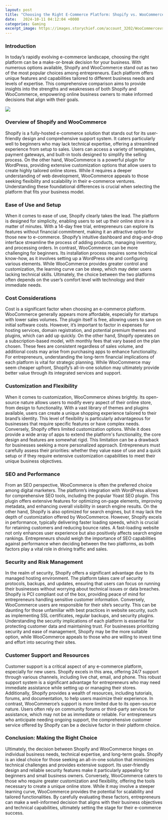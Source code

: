 ```yaml
---
layout: post
title: "Choosing the Right E-Commerce Platform: Shopify vs. WooCommerce"
date:   2024-10-11 04:12:04 +0000
categories: Gaming
excerpt_image: https://images.storychief.com/account_3202/WooCommercevsShopify_3e60b717e7fcac1757ee3c4e4985b7dd_800.jpg
---
```


### Introduction
In today’s rapidly evolving e-commerce landscape, choosing the right platform can be a make-or-break decision for your business. With numerous options available, Shopify and WooCommerce stand out as two of the most popular choices among entrepreneurs. Each platform offers unique features and capabilities tailored to different business needs and levels of expertise. This comprehensive comparison aims to provide insights into the strengths and weaknesses of both Shopify and WooCommerce, empowering online business owners to make informed decisions that align with their goals.

![](https://images.storychief.com/account_3202/WooCommercevsShopify_3e60b717e7fcac1757ee3c4e4985b7dd_800.jpg)
### Overview of Shopify and WooCommerce
Shopify is a fully-hosted e-commerce solution that stands out for its user-friendly design and comprehensive support system. It caters particularly well to beginners who may lack technical expertise, offering a streamlined experience from setup to sales. Users can access a variety of templates, payment gateways, and built-in tools designed to simplify the selling process. On the other hand, WooCommerce is a powerful plugin for WordPress, providing extensive customization options that allow users to create highly tailored online stores. While it requires a deeper understanding of web development, WooCommerce appeals to those seeking flexibility and scalability in their e-commerce ventures. Understanding these foundational differences is crucial when selecting the platform that fits your business model.
### Ease of Use and Setup
When it comes to ease of use, Shopify clearly takes the lead. The platform is designed for simplicity, enabling users to set up their online store in a matter of minutes. With a 14-day free trial, entrepreneurs can explore its features without financial commitment, making it an attractive option for those new to e-commerce. Shopify’s intuitive dashboard and drag-and-drop interface streamline the process of adding products, managing inventory, and processing orders. In contrast, WooCommerce can be more challenging for beginners. Its installation process requires some technical know-how, as it involves setting up a WordPress site and configuring various elements. While WooCommerce provides greater control and customization, the learning curve can be steep, which may deter users lacking technical skills. Ultimately, the choice between the two platforms often depends on the user’s comfort level with technology and their immediate needs.
### Cost Considerations
Cost is a significant factor when choosing an e-commerce platform. WooCommerce generally appears more affordable, especially for startups with lower sales volumes. The plugin itself is free, allowing users to save on initial software costs. However, it’s important to factor in expenses for hosting services, domain registration, and potential premium themes and plugins, which can add up quickly. On the other hand, Shopify operates on a subscription-based model, with monthly fees that vary based on the plan chosen. These fees are consistent regardless of sales volume, and additional costs may arise from purchasing apps to enhance functionality. For entrepreneurs, understanding the long-term financial implications of each platform is vital for strategic planning. While WooCommerce may seem cheaper upfront, Shopify’s all-in-one solution may ultimately provide better value through its integrated services and support.
### Customization and Flexibility
When it comes to customization, WooCommerce shines brightly. Its open-source nature allows users to modify every aspect of their online store, from design to functionality. With a vast library of themes and plugins available, users can create a unique shopping experience tailored to their brand’s identity. This level of flexibility is particularly advantageous for businesses that require specific features or have complex needs. Conversely, Shopify offers limited customization options. While it does provide a wide array of apps to extend the platform's functionality, the core design and features are somewhat rigid. This limitation can be a drawback for businesses seeking a more personalized approach. Entrepreneurs must carefully assess their priorities: whether they value ease of use and a quick setup or if they require extensive customization capabilities to meet their unique business objectives.
### SEO and Performance
From an SEO perspective, WooCommerce is often the preferred choice among digital marketers. The platform’s integration with WordPress allows for comprehensive SEO tools, including the popular Yoast SEO plugin. This plugin offers extensive features for optimizing on-page elements, improving metadata, and enhancing overall visibility in search engine results. On the other hand, Shopify is also optimized for search engines, but it may lack the depth of customization offered by WooCommerce. However, Shopify excels in performance, typically delivering faster loading speeds, which is crucial for retaining customers and reducing bounce rates. A fast-loading website not only enhances user experience but also positively affects search engine rankings. Entrepreneurs should weigh the importance of SEO capabilities against performance when deciding between the two platforms, as both factors play a vital role in driving traffic and sales.
### Security and Risk Management
In the realm of security, Shopify offers a significant advantage due to its managed hosting environment. The platform takes care of security protocols, backups, and updates, ensuring that users can focus on running their businesses without worrying about technical issues or data breaches. Shopify is PCI compliant out of the box, providing peace of mind for entrepreneurs handling sensitive customer information. Conversely, WooCommerce users are responsible for their site’s security. This can be daunting for those unfamiliar with best practices in website security, such as implementing SSL certificates, regular backups, and security plugins. Understanding the security implications of each platform is essential for protecting customer data and maintaining trust. For businesses prioritizing security and ease of management, Shopify may be the more suitable option, while WooCommerce appeals to those who are willing to invest time and effort into securing their sites.
### Customer Support and Resources
Customer support is a critical aspect of any e-commerce platform, especially for new users. Shopify excels in this area, offering 24/7 support through various channels, including live chat, email, and phone. This robust support system is a significant advantage for entrepreneurs who may need immediate assistance while setting up or managing their stores. Additionally, Shopify provides a wealth of resources, including tutorials, forums, and documentation, to help users maximize their experience. In contrast, WooCommerce’s support is more limited due to its open-source nature. Users often rely on community forums or third-party services for assistance, which may not be as immediate or reliable. For entrepreneurs who anticipate needing ongoing support, the comprehensive customer service offered by Shopify can be a decisive factor in their platform choice.
### Conclusion: Making the Right Choice
Ultimately, the decision between Shopify and WooCommerce hinges on individual business needs, technical expertise, and long-term goals. Shopify is an ideal choice for those seeking an all-in-one solution that minimizes technical challenges and provides extensive support. Its user-friendly design and reliable security features make it particularly appealing for beginners and small business owners. Conversely, WooCommerce caters to those who require greater customization and flexibility, offering the tools necessary to create a unique online store. While it may involve a steeper learning curve, WooCommerce provides the potential for scalability and tailored functionalities. By carefully evaluating these factors, entrepreneurs can make a well-informed decision that aligns with their business objectives and technical capabilities, ultimately setting the stage for their e-commerce success.